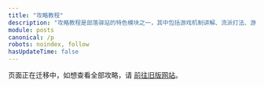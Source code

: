 ```yaml
---
title: "攻略教程"
description: "攻略教程是部落驿站的特色模块之一，其中包括游戏机制讲解、流派打法、游戏素材等内容。我们只收录优质内容，保证每一篇文章都能让你涨知识。"
module: posts
canonical: /p
robots: noindex, follow
hasUpdateTime: false
---
```


<script setup>
import { useData } from 'vitepress';
import PostCategoryTab from '@/components/posts/CategoryTab.vue';
import PageComp from '@/components/PageComp.vue';
import PostList from '@/components/posts/PostList.vue';
import { getPostList, getPostCount } from '@/assets/posts/posts.js';

const { params } = useData();

const currentPage = params.value.page;
const posts = getPostList(currentPage);
const postCount = getPostCount();
const maxPage = Math.ceil(postCount / 20);
</script>

页面正在迁移中，如想查看全部攻略，请 [前往旧版网站](https://www.cocservice.top/p/)。

<PostCategoryTab :categoryIndex="0" />

<PageComp :currentPage="currentPage" :maxPage="maxPage" linkPrefix="/p" />
<PostList :posts="posts" />
<PageComp :currentPage="currentPage" :maxPage="maxPage" linkPrefix="/p" />